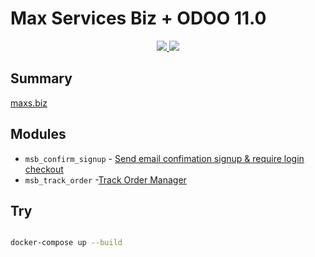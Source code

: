 # Max Services Biz + ODOO 11.0

<p align="center">
  <a href="LICENSE">  
    <img src="https://img.shields.io/github/license/maxservicesbiz/odoo?style=flat-square" />
  </a>
   <a href="#">
    <img src="https://img.shields.io/badge/odoo-11.0-green">
  </a>
</p>

## Summary

[maxs.biz](https://www.maxs.biz)

## Modules

* `msb_confirm_signup` - [Send email confimation signup & require login checkout](https://maxs.biz/shop)
* `msb_track_order` -[Track Order Manager](https://maxs.biz/shop/product/54)

## Try

```bash

docker-compose up --build

```